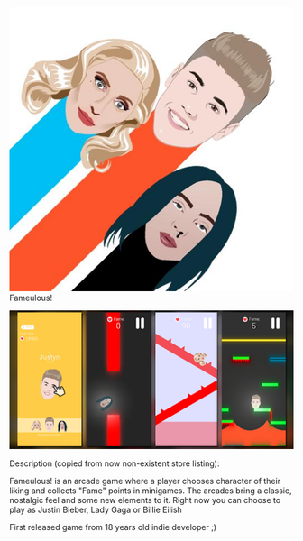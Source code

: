 ![alt text](https://raw.githubusercontent.com/dorian-strawberrypie/cv-monorepo/main/2018_famulous-unitygame/icon.jpg) Fameulous!


![alt text](https://github.com/dorian-strawberrypie/cv-monorepo/blob/main/2018_famulous-unitygame/feature_banner.png)

Description (copied from now non-existent store listing):

Fameulous! is an arcade game where a player chooses character of their liking and collects "Fame" points in minigames. The arcades bring a classic, nostalgic feel and some new elements to it.
Right now you can choose to play as Justin Bieber, Lady Gaga or Billie Eilish

First released game from 18 years old indie developer ;)
